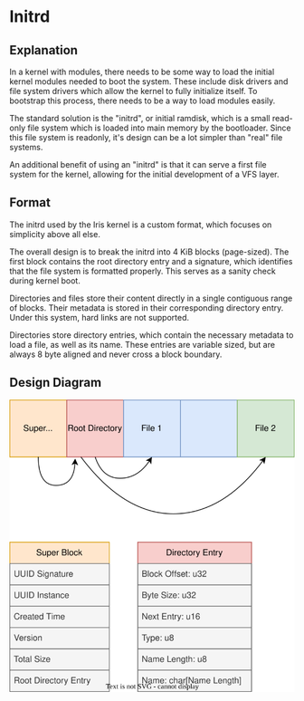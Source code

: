 # Initrd

## Explanation

In a kernel with modules, there needs to be some way to load the initial kernel modules needed to boot the system. These
include disk drivers and file system drivers which allow the kernel to fully initialize itself. To bootstrap this
process, there needs to be a way to load modules easily.

The standard solution is the "initrd", or initial ramdisk, which is a small read-only file system which is loaded into
main memory by the bootloader. Since this file system is readonly, it's design can be a lot simpler than "real" file
systems.

An additional benefit of using an "initrd" is that it can serve a first file system for the kernel, allowing for the
initial development of a VFS layer.

## Format

The initrd used by the Iris kernel is a custom format, which focuses on simplicity above all else.

The overall design is to break the initrd into 4 KiB blocks (page-sized). The first block contains the root directory
entry and a signature, which identifies that the file system is formatted properly. This serves as a sanity check during
kernel boot.

Directories and files store their content directly in a single contiguous range of blocks. Their metadata is stored in
their corresponding directory entry. Under this system, hard links are not supported.

Directories store directory entries, which contain the necessary metadata to load a file, as well as its name. These
entries are variable sized, but are always 8 byte aligned and never cross a block boundary.

## Design Diagram

![](/docs/diagram/initrd.drawio.svg)
